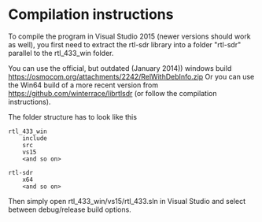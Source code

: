 Compilation instructions
===========
To compile the program in Visual Studio 2015 (newer versions should work as well), you first need to extract the rtl-sdr library into a folder "rtl-sdr" parallel to the rtl_433_win folder.

You can use the official, but outdated (January 2014)) windows build https://osmocom.org/attachments/2242/RelWithDebInfo.zip 
Or you can use the Win64 build of a more recent version from https://github.com/winterrace/librtlsdr (or follow the compilation instructions).


The folder structure has to look like this

    rtl_433_win
        include
        src
        vs15
        <and so on>
    
    rtl-sdr
        x64
        <and so on>
    
Then simply open rtl_433_win/vs15/rtl_433.sln in Visual Studio and select between debug/release build options.
